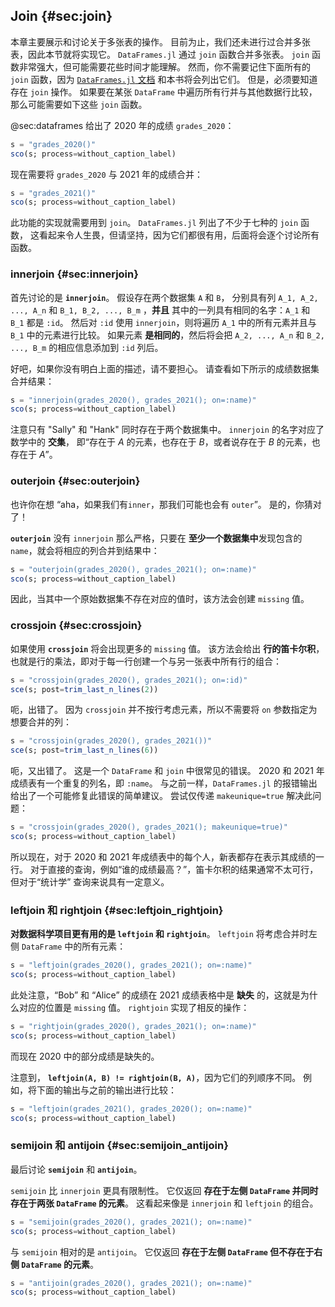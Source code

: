 ## Join {#sec:join}

本章主要展示和讨论关于多张表的操作。
目前为止，我们还未进行过合并多张表，因此本节就将实现它。
`DataFrames.jl` 通过 `join` 函数合并多张表。
`join` 函数非常强大，但可能需要花些时间才能理解。
然而，你不需要记住下面所有的 `join` 函数，因为 [`DataFrames.jl` 文档](https://DataFrames.juliadata.org/stable/man/joins/) 和本书将会列出它们。
但是，必须要知道存在 `join` 操作。
如果要在某张 `DataFrame` 中遍历所有行并与其他数据行比较，那么可能需要如下这些 `join` 函数。

@sec:dataframes 给出了 2020 年的成绩 `grades_2020`：

```jl
s = "grades_2020()"
sco(s; process=without_caption_label)
```

现在需要将 `grades_2020` 与 2021 年的成绩合并：

```jl
s = "grades_2021()"
sco(s; process=without_caption_label)
```

此功能的实现就需要用到 `join`。
`DataFrames.jl` 列出了不少于七种的 `join` 函数，
这看起来令人生畏，但请坚持，因为它们都很有用，后面将会逐个讨论所有函数。

### innerjoin {#sec:innerjoin}

首先讨论的是 **`innerjoin`**。
假设存在两个数据集 `A` 和 `B`， 分别具有列 `A_1, A_2, ..., A_n` 和 `B_1, B_2, ..., B_m` ，**并且** 其中的一列具有相同的名字：`A_1` 和 `B_1` 都是 `:id`。
然后对 `:id` 使用 `innerjoin`，则将遍历 `A_1` 中的所有元素并且与 `B_1` 中的元素进行比较。
如果元素 **是相同的**，然后将会把 `A_2, ..., A_n` 和 `B_2, ..., B_m` 的相应信息添加到 `:id` 列后。

好吧，如果你没有明白上面的描述，请不要担心。
请查看如下所示的成绩数据集合并结果：

```jl
s = "innerjoin(grades_2020(), grades_2021(); on=:name)"
sco(s; process=without_caption_label)
```

注意只有 "Sally" 和 "Hank" 同时存在于两个数据集中。
`innerjoin` 的名字对应了数学中的 **交集**， 即“存在于 $A$ 的元素，也存在于 $B$，或者说存在于 $B$ 的元素，也存在于 $A$”。

### outerjoin {#sec:outerjoin}

也许你在想 “aha，如果我们有`inner`，那我们可能也会有 `outer`”。
是的，你猜对了！

**`outerjoin`** 没有 `innerjoin` 那么严格，只要在 **至少一个数据集中**发现包含的 `name`，就会将相应的列合并到结果中：

```jl
s = "outerjoin(grades_2020(), grades_2021(); on=:name)"
sco(s; process=without_caption_label)
```

因此，当其中一个原始数据集不存在对应的值时，该方法会创建 `missing` 值。

### crossjoin {#sec:crossjoin}

如果使用 **`crossjoin`** 将会出现更多的 `missing` 值。
该方法会给出 **行的笛卡尔积**，也就是行的乘法，即对于每一行创建一个与另一张表中所有行的组合：

```jl
s = "crossjoin(grades_2020(), grades_2021(); on=:id)"
sce(s; post=trim_last_n_lines(2))
```

呃，出错了。
因为 `crossjoin` 并不按行考虑元素，所以不需要将 `on` 参数指定为想要合并的列：

```jl
s = "crossjoin(grades_2020(), grades_2021())"
sce(s; post=trim_last_n_lines(6))
```

呃，又出错了。
这是一个 `DataFrame` 和 `join` 中很常见的错误。
2020 和 2021 年成绩表有一个重复的列名，即 `:name`。
与之前一样，`DataFrames.jl` 的报错输出给出了一个可能修复此错误的简单建议。
尝试仅传递 `makeunique=true` 解决此问题：

```jl
s = "crossjoin(grades_2020(), grades_2021(); makeunique=true)"
sco(s; process=without_caption_label)
```

所以现在，对于 2020 和 2021 年成绩表中的每个人，新表都存在表示其成绩的一行。
对于直接的查询，例如“谁的成绩最高？”，笛卡尔积的结果通常不太可行，但对于“统计学” 查询来说具有一定意义。

### leftjoin 和 rightjoin {#sec:leftjoin_rightjoin}

**对数据科学项目更有用的是 `leftjoin` 和 `rightjoin`**。
`leftjoin` 将考虑合并时左侧 `DataFrame` 中的所有元素：

```jl
s = "leftjoin(grades_2020(), grades_2021(); on=:name)"
sco(s; process=without_caption_label)
```

此处注意，“Bob” 和 “Alice” 的成绩在 2021 成绩表格中是 **缺失** 的，这就是为什么对应的位置是 `missing` 值。
`rightjoin` 实现了相反的操作：

```jl
s = "rightjoin(grades_2020(), grades_2021(); on=:name)"
sco(s; process=without_caption_label)
```

而现在 2020 中的部分成绩是缺失的。

注意到， **`leftjoin(A, B) != rightjoin(B, A)`**，因为它们的列顺序不同。
例如，将下面的输出与之前的输出进行比较：

```jl
s = "leftjoin(grades_2021(), grades_2020(); on=:name)"
sco(s; process=without_caption_label)
```

### semijoin 和 antijoin {#sec:semijoin_antijoin}

最后讨论 **`semijoin`** 和 **`antijoin`**。

`semijoin` 比 `innerjoin` 更具有限制性。
它仅返回 **存在于左侧 `DataFrame` 并同时存在于两张 `DataFrame` 的元素**。
这看起来像是 `innerjoin` 和 `leftjoin` 的组合。

```jl
s = "semijoin(grades_2020(), grades_2021(); on=:name)"
sco(s; process=without_caption_label)
```

与 `semijoin` 相对的是 `antijoin`。
它仅返回 **存在于左侧 `DataFrame` 但不存在于右侧 `DataFrame` 的元素**。

```jl
s = "antijoin(grades_2020(), grades_2021(); on=:name)"
sco(s; process=without_caption_label)
```
